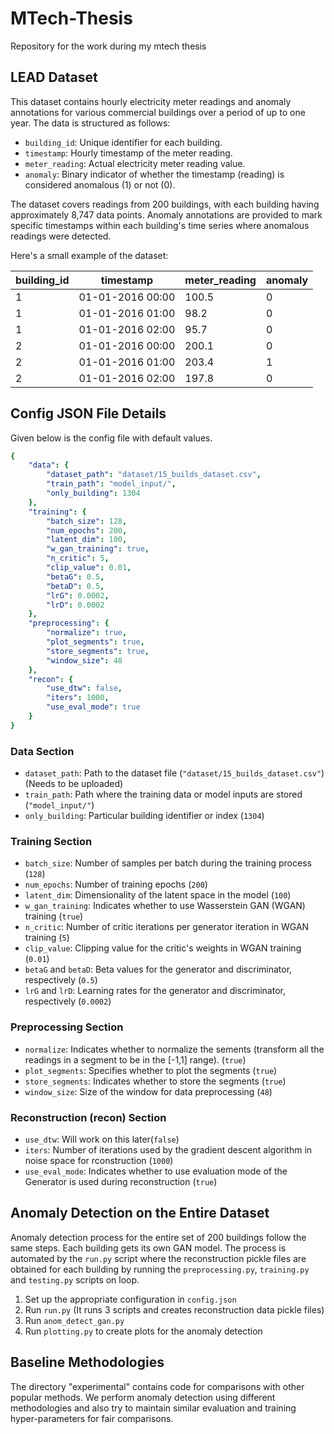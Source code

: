 # MTech-Thesis
Repository for the work during my mtech thesis

## LEAD Dataset

This dataset contains hourly electricity meter readings and anomaly annotations for various commercial buildings over a period of up to one year. The data is structured as follows:

- `building_id`: Unique identifier for each building.
- `timestamp`: Hourly timestamp of the meter reading.
- `meter_reading`: Actual electricity meter reading value.
- `anomaly`: Binary indicator of whether the timestamp (reading) is considered anomalous (1) or not (0).

The dataset covers readings from 200 buildings, with each building having approximately 8,747 data points. Anomaly annotations are provided to mark specific timestamps within each building's time series where anomalous readings were detected.

Here's a small example of the dataset:

| building_id | timestamp       | meter_reading | anomaly |
|-------------|-----------------|---------------|---------|
| 1           | 01-01-2016 00:00| 100.5         | 0       |
| 1           | 01-01-2016 01:00| 98.2          | 0       |
| 1           | 01-01-2016 02:00| 95.7          | 0       |
| 2           | 01-01-2016 00:00| 200.1         | 0       |
| 2           | 01-01-2016 01:00| 203.4         | 1       |
| 2           | 01-01-2016 02:00| 197.8         | 0       |

## Config JSON File Details

Given below is the config file with default values.

```yaml
{
    "data": {
        "dataset_path": "dataset/15_builds_dataset.csv",
        "train_path": "model_input/",
        "only_building": 1304
    },
    "training": {
        "batch_size": 128,
        "num_epochs": 200,
        "latent_dim": 100,
        "w_gan_training": true,
        "n_critic": 5,
        "clip_value": 0.01,
        "betaG": 0.5,
        "betaD": 0.5,
        "lrG": 0.0002,
        "lrD": 0.0002
    },
    "preprocessing": {
        "normalize": true,
        "plot_segments": true,
        "store_segments": true,
        "window_size": 48
    },
    "recon": {
        "use_dtw": false,
        "iters": 1000,
        "use_eval_mode": true
    }
}
```

### Data Section
- `dataset_path`: Path to the dataset file (`"dataset/15_builds_dataset.csv"`) (Needs to be uploaded)
- `train_path`: Path where the training data or model inputs are stored (`"model_input/"`)
- `only_building`: Particular building identifier or index (`1304`)

### Training Section
- `batch_size`: Number of samples per batch during the training process (`128`)
- `num_epochs`: Number of training epochs (`200`)
- `latent_dim`: Dimensionality of the latent space in the model (`100`)
- `w_gan_training`: Indicates whether to use Wasserstein GAN (WGAN) training (`true`)
- `n_critic`: Number of critic iterations per generator iteration in WGAN training (`5`)
- `clip_value`: Clipping value for the critic's weights in WGAN training (`0.01`)
- `betaG` and `betaD`: Beta values for the generator and discriminator, respectively (`0.5`)
- `lrG` and `lrD`: Learning rates for the generator and discriminator, respectively (`0.0002`)

### Preprocessing Section
- `normalize`: Indicates whether to normalize the sements (transform all the readings in a segment to be in the [-1,1] range). (`true`)
- `plot_segments`: Specifies whether to plot the segments (`true`)
- `store_segments`: Indicates whether to store the segments (`true`)
- `window_size`: Size of the window for data preprocessing (`48`)

### Reconstruction (recon) Section
- `use_dtw`: Will work on this later(`false`)
- `iters`: Number of iterations  used by the gradient descent algorithm in noise space for rconstruction (`1000`)
- `use_eval_mode`: Indicates whether to use evaluation mode of the Generator is used during reconstruction (`true`)

## Anomaly Detection on the Entire Dataset

Anomaly detection process for the entire set of 200 buildings follow the same steps. Each building gets its own GAN model. The process is automated by the `run.py` script where the reconstruction pickle files are obtained for each building by running the `preprocessing.py`, `training.py` and `testing.py` scripts on loop.

1. Set up the appropriate configuration in `config.json`
2. Run `run.py` (It runs 3 scripts and creates reconstruction data pickle files)
3. Run `anom_detect_gan.py` 
4. Run `plotting.py` to create plots for the anomaly detection


## Baseline Methodologies


The directory "experimental" contains code for comparisons with other popular methods. We perform anomaly detection using different methodologies and also try to maintain similar evaluation and training hyper-parameters for fair comparisons.
